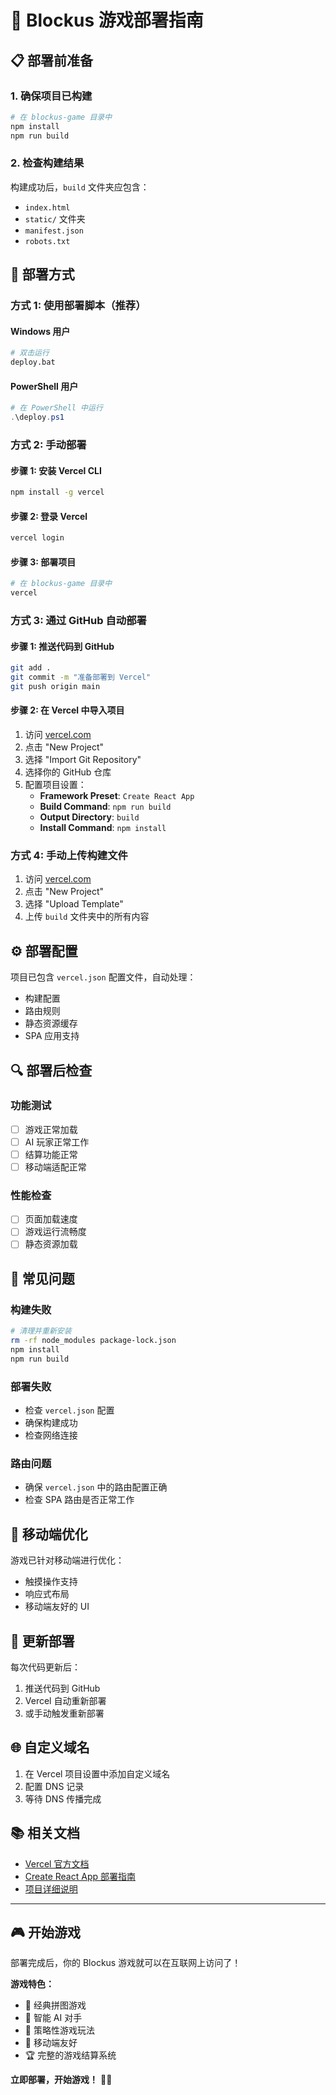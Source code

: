 # 🚀 Blockus 游戏部署指南

## 📋 部署前准备

### 1. 确保项目已构建
```bash
# 在 blockus-game 目录中
npm install
npm run build
```

### 2. 检查构建结果
构建成功后，`build` 文件夹应包含：
- `index.html`
- `static/` 文件夹
- `manifest.json`
- `robots.txt`

## 🎯 部署方式

### 方式 1: 使用部署脚本（推荐）

#### Windows 用户
```bash
# 双击运行
deploy.bat
```

#### PowerShell 用户
```powershell
# 在 PowerShell 中运行
.\deploy.ps1
```

### 方式 2: 手动部署

#### 步骤 1: 安装 Vercel CLI
```bash
npm install -g vercel
```

#### 步骤 2: 登录 Vercel
```bash
vercel login
```

#### 步骤 3: 部署项目
```bash
# 在 blockus-game 目录中
vercel
```

### 方式 3: 通过 GitHub 自动部署

#### 步骤 1: 推送代码到 GitHub
```bash
git add .
git commit -m "准备部署到 Vercel"
git push origin main
```

#### 步骤 2: 在 Vercel 中导入项目
1. 访问 [vercel.com](https://vercel.com)
2. 点击 "New Project"
3. 选择 "Import Git Repository"
4. 选择你的 GitHub 仓库
5. 配置项目设置：
   - **Framework Preset**: `Create React App`
   - **Build Command**: `npm run build`
   - **Output Directory**: `build`
   - **Install Command**: `npm install`

### 方式 4: 手动上传构建文件

1. 访问 [vercel.com](https://vercel.com)
2. 点击 "New Project"
3. 选择 "Upload Template"
4. 上传 `build` 文件夹中的所有内容

## ⚙️ 部署配置

项目已包含 `vercel.json` 配置文件，自动处理：
- 构建配置
- 路由规则
- 静态资源缓存
- SPA 应用支持

## 🔍 部署后检查

### 功能测试
- [ ] 游戏正常加载
- [ ] AI 玩家正常工作
- [ ] 结算功能正常
- [ ] 移动端适配正常

### 性能检查
- [ ] 页面加载速度
- [ ] 游戏运行流畅度
- [ ] 静态资源加载

## 🚨 常见问题

### 构建失败
```bash
# 清理并重新安装
rm -rf node_modules package-lock.json
npm install
npm run build
```

### 部署失败
- 检查 `vercel.json` 配置
- 确保构建成功
- 检查网络连接

### 路由问题
- 确保 `vercel.json` 中的路由配置正确
- 检查 SPA 路由是否正常工作

## 📱 移动端优化

游戏已针对移动端进行优化：
- 触摸操作支持
- 响应式布局
- 移动端友好的 UI

## 🔄 更新部署

每次代码更新后：
1. 推送代码到 GitHub
2. Vercel 自动重新部署
3. 或手动触发重新部署

## 🌐 自定义域名

1. 在 Vercel 项目设置中添加自定义域名
2. 配置 DNS 记录
3. 等待 DNS 传播完成

## 📚 相关文档

- [Vercel 官方文档](https://vercel.com/docs)
- [Create React App 部署指南](https://create-react-app.dev/docs/deployment/)
- [项目详细说明](./README.md)

---

## 🎮 开始游戏

部署完成后，你的 Blockus 游戏就可以在互联网上访问了！

**游戏特色：**
- 🧩 经典拼图游戏
- 🤖 智能 AI 对手
- 🎯 策略性游戏玩法
- 📱 移动端友好
- 🏆 完整的游戏结算系统

**立即部署，开始游戏！** 🚀✨
